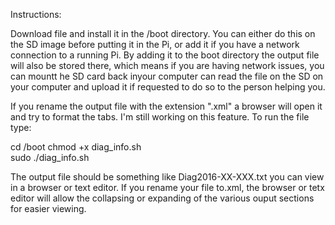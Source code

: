 Instructions:


Download file and install it in the /boot directory. You can either do this on the SD image before putting
it in the Pi, or add it if you have a network connection to a running Pi.
By adding it to the boot directory the output file will also be stored there, which means if you are having network issues, 
you can mountt he SD card back inyour computer
can read the file on the  SD on your computer and  upload it if requested to do so to the person helping you.

If you rename the output file with the extension  ".xml" a browser will open it
and try to format the tabs. I'm still working on this feature. 
To run the file type:

cd /boot
chmod +x diag_info.sh  
sudo ./diag_info.sh

The output file should be something like Diag2016-XX-XXX.txt
you can view in a browser or text editor. If you rename your file to.xml,
the browser or tetx editor will allow the collapsing or expanding of the various ouput sections for easier viewing.





